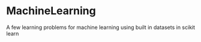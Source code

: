 # MachineLearning
A few learning problems for machine learning using built in datasets in scikit learn
